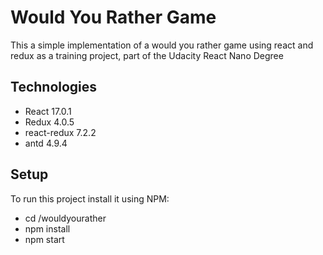# Would You Rather Game

This a simple implementation of a would you rather game using react and redux as a training project, part of the Udacity React Nano Degree

## Technologies

- React 17.0.1
- Redux 4.0.5
- react-redux 7.2.2
- antd 4.9.4

## Setup

To run this project install it using NPM:

- cd /wouldyourather
- npm install
- npm start
